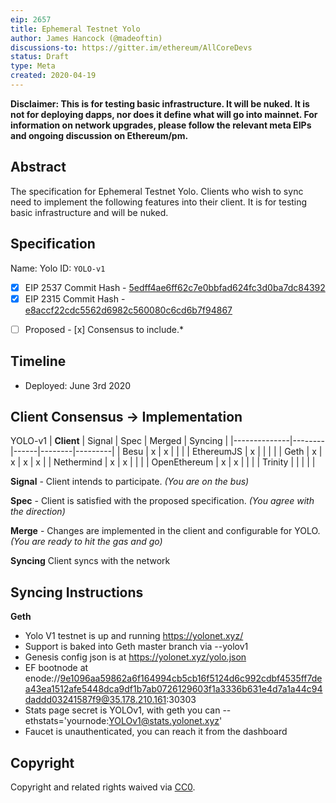 ```yaml
---
eip: 2657
title: Ephemeral Testnet Yolo
author: James Hancock (@madeoftin)
discussions-to: https://gitter.im/ethereum/AllCoreDevs
status: Draft
type: Meta
created: 2020-04-19
---
```


**Disclaimer: This is for testing basic infrastructure. It will be nuked. It is not for deploying dapps, nor does it define what will go into mainnet. For information on network upgrades, please follow the relevant meta EIPs and ongoing discussion on Ethereum/pm.**

## Abstract

The specification for Ephemeral Testnet Yolo. Clients who wish to sync need to implement the following features into their client. It is for testing basic infrastructure and will be nuked.

## Specification 

Name: Yolo
ID: `YOLO-v1`

  - [x] EIP 2537 Commit Hash - [5edff4ae6ff62c7e0bbfad624fc3d0ba7dc84392](https://github.com/ethereum/EIPs/commit/5edff4ae6ff62c7e0bbfad624fc3d0ba7dc84392)
  - [x] EIP 2315 Commit Hash - [e8accf22cdc5562d6982c560080c6cd6b7f94867](https://github.com/ethereum/EIPs/commit/e8accf22cdc5562d6982c560080c6cd6b7f94867)

*[ ] Proposed - [x] Consensus to include.*
## Timeline

 - Deployed: June 3rd 2020
 
## Client Consensus -> Implementation 

YOLO-v1
| **Client**   | Signal | Spec | Merged | Syncing |
|--------------|--------|------|--------|---------|
| Besu         | x      | x    |        |         |
| EthereumJS   | x      |      |        |         |
| Geth         | x      | x    | x      | x       |
| Nethermind   | x      | x    |        |         |
| OpenEthereum | x      | x    |        |         |
| Trinity      |        |      |        |         |

**Signal** -
Client intends to participate. *(You are on the bus)*

**Spec** -
Client is satisfied with the proposed specification. *(You agree with the direction)*

**Merge** -
Changes are implemented in the client and configurable for YOLO. *(You are ready to hit the gas and go)*

**Syncing**
Client syncs with the network


## Syncing Instructions

**Geth**
- Yolo V1 testnet is up and running https://yolonet.xyz/
- Support is baked into Geth master branch via --yolov1
- Genesis config json is at https://yolonet.xyz/yolo.json
- EF bootnode at enode://9e1096aa59862a6f164994cb5cb16f5124d6c992cdbf4535ff7dea43ea1512afe5448dca9df1b7ab0726129603f1a3336b631e4d7a1a44c94daddd03241587f9@35.178.210.161:30303
- Stats page secret is YOLOv1, with geth you can --ethstats='yournode:YOLOv1@stats.yolonet.xyz'
- Faucet is unauthenticated, you can reach it from the dashboard

## Copyright
Copyright and related rights waived via [CC0](https://creativecommons.org/publicdomain/zero/1.0/).
